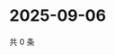 # 2025-09-06

共 0 条

<!-- BEGIN ZHIHUQUESTIONS -->
<!-- 最后更新时间 Sat Sep 06 2025 07:10:21 GMT+0800 (China Standard Time) -->

<!-- END ZHIHUQUESTIONS -->

